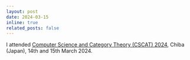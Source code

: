 ```yaml
---
layout: post
date: 2024-03-15
inline: true
related_posts: false
---
```


I attended <a href="https://sites.google.com/faculty.gs.chiba-u.jp/cscat2024/home">Computer Science and Category Theory (CSCAT) 2024</a>, Chiba (Japan), 14th and 15th March 2024.